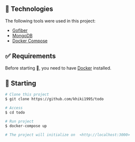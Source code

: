 ## :rocket: Technologies ##

The following tools were used in this project:

- [Gofiber](https://gofiber.io/)
- [MongoDB](https://github.com/mongodb/mongo-go-driver)
- [Docker Compose](https://docs.docker.com/compose/)


## :white_check_mark: Requirements ##

Before starting :checkered_flag:, you need to have [Docker](https://www.docker.com/) installed.

## :checkered_flag: Starting ##

```bash
# Clone this project
$ git clone https://github.com/khiki1995/todo

# Access
$ cd todo

# Run project
$ docker-compose up

# The project will initialize on  <http://localhost:3000>
```

